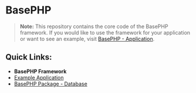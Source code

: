 # BasePHP

> **Note:** This repository contains the core code of the BasePHP framework. If you would like to use the framework for your application or want to see an example, visit [BasePHP - Application](https://github.com/basephp/basephp).


## Quick Links:
* **BasePHP Framework**
* [Example Application](https://github.com/basephp/basephp)
* [BasePHP Package - Database](https://github.com/basephp/database)
